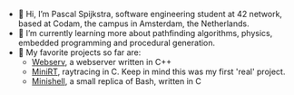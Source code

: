 - 👋 Hi, I’m Pascal Spijkstra, software engineering student at 42 network, based at Codam, the campus in Amsterdam, the Netherlands.
- 🌱 I’m currently learning more about pathfinding algorithms, physics, embedded programming and procedural generation.
- 👀 My favorite projects so far are:
  - [Webserv](https://github.com/Ryno95/webserv), a webserver written in C++ 
  - [MiniRT](https://github.com/PascalSCoder/miniRT), raytracing in C. Keep in mind this was my first 'real' project.
  - [Minishell](https://github.com/PascalSCoder/minishell), a small replica of Bash, written in C 
